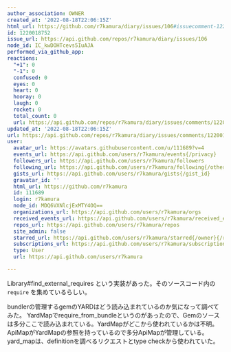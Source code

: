 ```yaml
---
author_association: OWNER
created_at: '2022-08-18T22:06:15Z'
html_url: https://github.com/r7kamura/diary/issues/106#issuecomment-1220018752
id: 1220018752
issue_url: https://api.github.com/repos/r7kamura/diary/issues/106
node_id: IC_kwDOHTcevs5IuAJA
performed_via_github_app: 
reactions:
  "+1": 0
  "-1": 0
  confused: 0
  eyes: 0
  heart: 0
  hooray: 0
  laugh: 0
  rocket: 0
  total_count: 0
  url: https://api.github.com/repos/r7kamura/diary/issues/comments/1220018752/reactions
updated_at: '2022-08-18T22:06:15Z'
url: https://api.github.com/repos/r7kamura/diary/issues/comments/1220018752
user:
  avatar_url: https://avatars.githubusercontent.com/u/111689?v=4
  events_url: https://api.github.com/users/r7kamura/events{/privacy}
  followers_url: https://api.github.com/users/r7kamura/followers
  following_url: https://api.github.com/users/r7kamura/following{/other_user}
  gists_url: https://api.github.com/users/r7kamura/gists{/gist_id}
  gravatar_id: ''
  html_url: https://github.com/r7kamura
  id: 111689
  login: r7kamura
  node_id: MDQ6VXNlcjExMTY4OQ==
  organizations_url: https://api.github.com/users/r7kamura/orgs
  received_events_url: https://api.github.com/users/r7kamura/received_events
  repos_url: https://api.github.com/users/r7kamura/repos
  site_admin: false
  starred_url: https://api.github.com/users/r7kamura/starred{/owner}{/repo}
  subscriptions_url: https://api.github.com/users/r7kamura/subscriptions
  type: User
  url: https://api.github.com/users/r7kamura

---
```

Library#find_external_requires という実装があった。そのソースコード内の `require` を集めているらしい。

bundlerの管理するgemのYARDはどう読み込まれているのか気になって調べてみた。
YardMapでrequire_from_bundleというのがあったので、Gemのソースは多分ここで読み込まれている。YardMapがどこから使われているかは不明。ApiMapがYardMapの参照を持っているので多分ApiMapが管理している。yard_mapは、definitionを調べるリクエストとtype checkから使われていた。